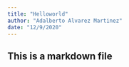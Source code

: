 ```yaml
---
title: "Helloworld"
author: "Adalberto Alvarez Martinez"
date: "12/9/2020"
---
```


## This is a markdown file
